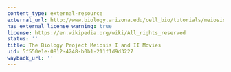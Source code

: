 ```yaml
---
content_type: external-resource
external_url: http://www.biology.arizona.edu/cell_bio/tutorials/meiosis/page3.html
has_external_license_warning: true
license: https://en.wikipedia.org/wiki/All_rights_reserved
status: ''
title: The Biology Project Meiosis I and II Movies
uid: 5f550e1e-0812-4248-b0b1-211f1d9d3227
wayback_url: ''
---
```

